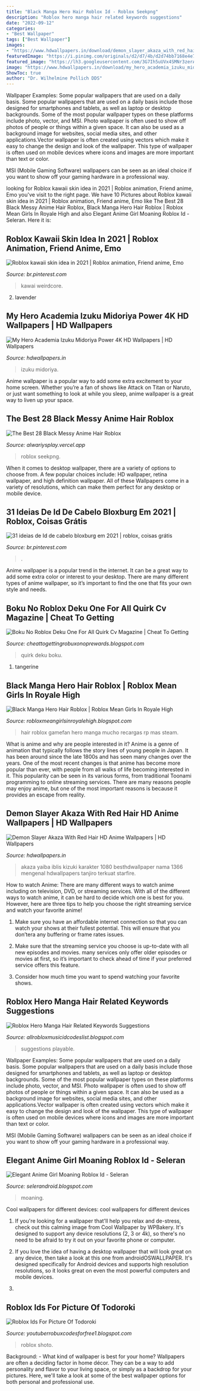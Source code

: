```yaml
---
title: "Black Manga Hero Hair Roblox Id - Roblox Seekpng"
description: "Roblox hero manga hair related keywords suggestions"
date: "2022-09-12"
categories:
- "Best Wallpaper"
tags: ["Best Wallpaper"]
images:
- "https://www.hdwallpapers.in/download/demon_slayer_akaza_with_red_hair_hd_anime-1366x768.jpg"
featuredImage: "https://i.pinimg.com/originals/d2/d7/4b/d2d74bb7168e4e7691973e6dbc9d9e9b.jpg"
featured_image: "https://lh3.googleusercontent.com/3G7Ih5uUVx4SMNr3zerAOm5D1bcknfTULu55vF2UiPEvgplyXcxiWrcAwDtvLZd9YGQ"
image: "https://www.hdwallpapers.in/download/my_hero_academia_izuku_midoriya_power_4k_hd-HD.jpg"
ShowToc: true
author: "Dr. Wilhelmine Pollich DDS"
---
```



Wallpaper Examples: Some popular wallpapers that are used on a daily basis.
Some popular wallpapers that are used on a daily basis include those designed for smartphones and tablets, as well as laptop or desktop backgrounds. Some of the most popular wallpaper types on these platforms include photo, vector, and MSI. 
Photo wallpaper is often used to show off photos of people or things within a given space. It can also be used as a background image for websites, social media sites, and other applications.Vector wallpaper is often created using vectors which make it easy to change the design and look of the wallpaper. This type of wallpaper is often used on mobile devices where icons and images are more important than text or color. 

MSI (Mobile Gaming Software) wallpapers can be seen as an ideal choice if you want to show off your gaming hardware in a professional way.

	

		
looking for Roblox kawaii skin idea in 2021 | Roblox animation, Friend anime, Emo you've visit to the right page. We have 10 Pictures about Roblox kawaii skin idea in 2021 | Roblox animation, Friend anime, Emo like The Best 28 Black Messy Anime Hair Roblox, Black Manga Hero Hair Roblox | Roblox Mean Girls In Royale High and also Elegant Anime Girl Moaning Roblox Id - Seleran. Here it is:
		
    
## Roblox Kawaii Skin Idea In 2021 | Roblox Animation, Friend Anime, Emo

<img loading=lazy src="https://i.pinimg.com/736x/ce/e2/6e/cee26eb7c69d8e1f4db642dead2dea70.jpg" onerror="this.onerror=null;this.src='https://tse2.mm.bing.net/th?id=OIP._DVaYf9neONUOnDc29mzdwHaLj&amp;pid=15.1';" alt="Roblox kawaii skin idea in 2021 | Roblox animation, Friend anime, Emo">

_Source: br.pinterest.com_

>kawai weirdcore. 

	

2. lavender 

    
## My Hero Academia Izuku Midoriya Power 4K HD Wallpapers | HD Wallpapers

<img loading=lazy src="https://www.hdwallpapers.in/download/my_hero_academia_izuku_midoriya_power_4k_hd-HD.jpg" onerror="this.onerror=null;this.src='https://tse4.mm.bing.net/th?id=OIP.BES46ODgYWxhO8qupxICjgHaEK&amp;pid=15.1';" alt="My Hero Academia Izuku Midoriya Power 4K HD Wallpapers | HD Wallpapers">

_Source: hdwallpapers.in_

>izuku midoriya. 

	

Anime wallpaper is a popular way to add some extra excitement to your home screen. Whether you’re a fan of shows like Attack on Titan or Naruto, or just want something to look at while you sleep, anime wallpaper is a great way to liven up your space.

    
## The Best 28 Black Messy Anime Hair Roblox

<img loading=lazy src="https://i0.wp.com/www.seekpng.com/png/detail/366-3666917_black-manga-hero-hair-roblox-manga-hero-hair.png" onerror="this.onerror=null;this.src='https://tse2.mm.bing.net/th?id=OIP.sOWsNx-vAj6MLx-HASSDxgHaD9&amp;pid=15.1';" alt="The Best 28 Black Messy Anime Hair Roblox">

_Source: alwariysplay.vercel.app_

>roblox seekpng. 

	

When it comes to desktop wallpaper, there are a variety of options to choose from. A few popular choices include: HD wallpaper, retina wallpaper, and high definition wallpaper. All of these Wallpapers come in a variety of resolutions, which can make them perfect for any desktop or mobile device. 

    
## 31 Ideias De Id De Cabelo Bloxburg Em 2021 | Roblox, Coisas Grátis

<img loading=lazy src="https://i.pinimg.com/236x/a5/b7/7e/a5b77eb58e0aa66150454b3734b089f2.jpg" onerror="this.onerror=null;this.src='https://tse1.mm.bing.net/th?id=OIP.Qe8hDAiQEuZgudUSEcI24gAAAA&amp;pid=15.1';" alt="31 ideias de Id de cabelo bloxburg em 2021 | roblox, coisas grátis">

_Source: br.pinterest.com_

>. 

	

Anime wallpaper is a popular trend in the internet. It can be a great way to add some extra color or interest to your desktop. There are many different types of anime wallpaper, so it’s important to find the one that fits your own style and needs.

    
## Boku No Roblox Deku One For All Quirk Cv Magazine | Cheat To Getting

<img loading=lazy src="https://i.pinimg.com/originals/d2/d7/4b/d2d74bb7168e4e7691973e6dbc9d9e9b.jpg" onerror="this.onerror=null;this.src='https://tse3.mm.bing.net/th?id=OIP._PrDAiWKk2v8iphuuGbbMAHaNM&amp;pid=15.1';" alt="Boku No Roblox Deku One For All Quirk Cv Magazine | Cheat To Getting">

_Source: cheattogettingrobuxonoprewards.blogspot.com_

>quirk deku boku. 

	

1. tangerine 

    
## Black Manga Hero Hair Roblox | Roblox Mean Girls In Royale High

<img loading=lazy src="https://gamefan.la/img/games/elsword/game_image.jpg" onerror="this.onerror=null;this.src='https://tse3.mm.bing.net/th?id=OIP.fUtTFG28Ibzbr6bToSiTsAAAAA&amp;pid=15.1';" alt="Black Manga Hero Hair Roblox | Roblox Mean Girls In Royale High">

_Source: robloxmeangirlsinroyalehigh.blogspot.com_

>hair roblox gamefan hero manga mucho recargas rp mas steam. 

	

What is anime and why are people interested in it?
Anime is a genre of animation that typically follows the story lines of young people in Japan. It has been around since the late 1800s and has seen many changes over the years. One of the most recent changes is that anime has become more popular than ever, with people from all walks of life becoming interested in it. This popularity can be seen in its various forms, from traditional Toonami programming to online streaming services. There are many reasons people may enjoy anime, but one of the most important reasons is because it provides an escape from reality.

    
## Demon Slayer Akaza With Red Hair HD Anime Wallpapers | HD Wallpapers

<img loading=lazy src="https://www.hdwallpapers.in/download/demon_slayer_akaza_with_red_hair_hd_anime-1366x768.jpg" onerror="this.onerror=null;this.src='https://tse4.mm.bing.net/th?id=OIP.WTRLzHSJbowvUHpEUs_6jwHaEK&amp;pid=15.1';" alt="Demon Slayer Akaza With Red Hair HD Anime Wallpapers | HD Wallpapers">

_Source: hdwallpapers.in_

>akaza yaiba iblis kizuki karakter 1080 besthdwallpaper nama 1366 mengenal hdwallpapers tanjiro terkuat starfire. 

	

How to watch Anime: There are many different ways to watch anime including on television, DVD, or streaming services.
With all of the different ways to watch anime, it can be hard to decide which one is best for you. However, here are three tips to help you choose the right streaming service and watch your favorite anime!
1. Make sure you have an affordable internet connection so that you can watch your shows at their fullest potential. This will ensure that you don’tera any buffering or frame rates issues.

2. Make sure that the streaming service you choose is up-to-date with all new episodes and movies. many services only offer older episodes or movies at first, so it’s important to check ahead of time if your preferred service offers this feature.

3. Consider how much time you want to spend watching your favorite shows.

    
## Roblox Hero Manga Hair Related Keywords Suggestions

<img loading=lazy src="https://lh3.googleusercontent.com/3G7Ih5uUVx4SMNr3zerAOm5D1bcknfTULu55vF2UiPEvgplyXcxiWrcAwDtvLZd9YGQ" onerror="this.onerror=null;this.src='https://tse2.mm.bing.net/th?id=OIP.awVSbhDH2Lc9ciG8j6FgLQHaDn&amp;pid=15.1';" alt="Roblox Hero Manga Hair Related Keywords Suggestions">

_Source: allrobloxmusicidcodeslist.blogspot.com_

>suggestions playable. 

	

Wallpaper Examples: Some popular wallpapers that are used on a daily basis.
Some popular wallpapers that are used on a daily basis include those designed for smartphones and tablets, as well as laptop or desktop backgrounds. Some of the most popular wallpaper types on these platforms include photo, vector, and MSI. 
Photo wallpaper is often used to show off photos of people or things within a given space. It can also be used as a background image for websites, social media sites, and other applications.Vector wallpaper is often created using vectors which make it easy to change the design and look of the wallpaper. This type of wallpaper is often used on mobile devices where icons and images are more important than text or color. 

MSI (Mobile Gaming Software) wallpapers can be seen as an ideal choice if you want to show off your gaming hardware in a professional way.

    
## Elegant Anime Girl Moaning Roblox Id - Seleran

<img loading=lazy src="https://i.pinimg.com/736x/97/d2/06/97d2066a30529e8487407783f8756a67.jpg" onerror="this.onerror=null;this.src='https://tse1.mm.bing.net/th?id=OIP.Y9f3HfSflPCGT89n8xEKhgHaKI&amp;pid=15.1';" alt="Elegant Anime Girl Moaning Roblox Id - Seleran">

_Source: selerandroid.blogspot.com_

>moaning. 

	

Cool wallpapers for different devices:
cool wallpapers for different devices 

1. If you're looking for a wallpaper that'll help you relax and de-stress, check out this calming image from Cool Wallpaper by WPBakery. It's designed to support any device resolutions (2, 3 or 4k), so there's no need to be afraid to try it out on your favorite phone or computer.

2. If you love the idea of having a desktop wallpaper that will look great on any device, then take a look at this one from androidOSWALLPAPER. It's designed specifically for Android devices and supports high resolution resolutions, so it looks great on even the most powerful computers and mobile devices.

3.

    
## Roblox Ids For Picture Of Todoroki

<img loading=lazy src="https://i.ytimg.com/vi/-JQHEq66lXY/maxresdefault.jpg" onerror="this.onerror=null;this.src='https://tse1.mm.bing.net/th?id=OIP.8vQkasqsF7fyDAiXUL7sLgHaEK&amp;pid=15.1';" alt="Roblox Ids For Picture Of Todoroki">

_Source: youtuberrobuxcodesforfree1.blogspot.com_

>roblox shoto. 

	

Background: - What kind of wallpaper is best for your home?
Wallpapers are often a deciding factor in home décor. They can be a way to add personality and flavor to your living space, or simply as a backdrop for your pictures. Here, we'll take a look at some of the best wallpaper options for both personal and professional use.

